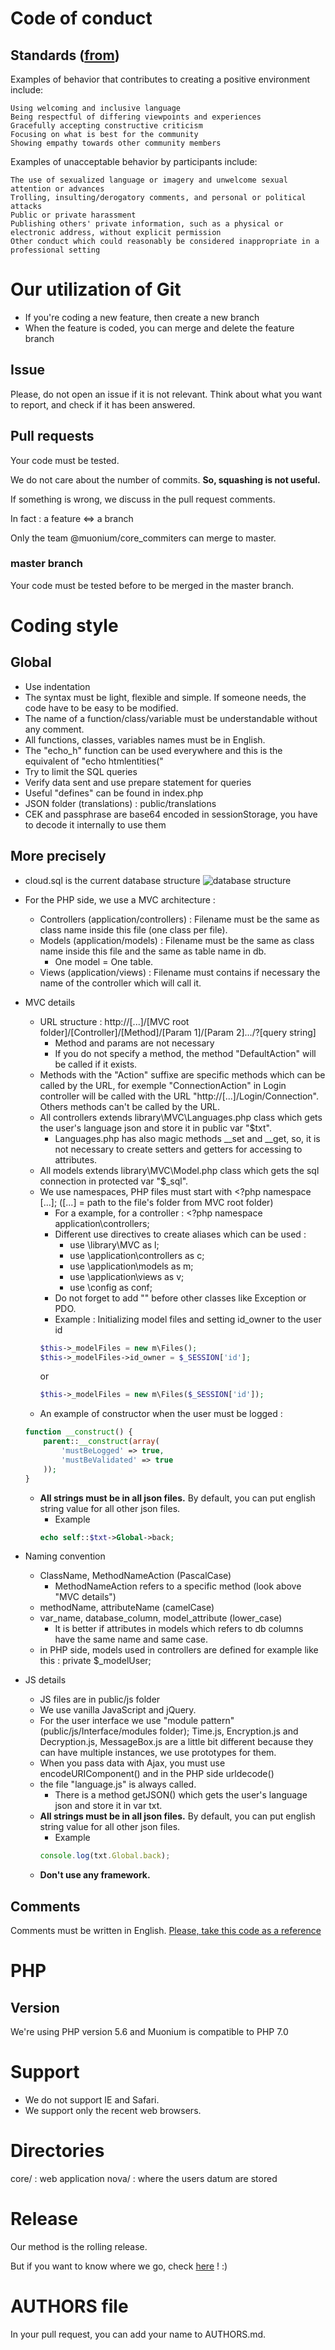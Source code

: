 # Code of conduct

## Standards ([from](http://contributor-covenant.org/version/1/4/))

Examples of behavior that contributes to creating a positive environment include:

    Using welcoming and inclusive language
    Being respectful of differing viewpoints and experiences
    Gracefully accepting constructive criticism
    Focusing on what is best for the community
    Showing empathy towards other community members

Examples of unacceptable behavior by participants include:

    The use of sexualized language or imagery and unwelcome sexual attention or advances
    Trolling, insulting/derogatory comments, and personal or political attacks
    Public or private harassment
    Publishing others' private information, such as a physical or electronic address, without explicit permission
    Other conduct which could reasonably be considered inappropriate in a professional setting

# Our utilization of Git

- If you're coding a new feature, then create a new branch
- When the feature is coded, you can merge and delete the feature branch

## Issue

Please, do not open an issue if it is not relevant. Think about what you want to report, and check if it has been answered.

## Pull requests

Your code must be tested.

We do not care about the number of commits. **So, squashing is not useful.**

If something is wrong, we discuss in the pull request comments.

In fact : a feature <=> a branch

Only the team @muonium/core_commiters  can merge to master.

### master branch

Your code must be tested before to be merged in the master branch.

# Coding style

## Global

- Use indentation
- The syntax must be light, flexible and simple. If someone needs, the code have to be easy to be modified.
- The name of a function/class/variable must be understandable without any comment.
- All functions, classes, variables names must be in English.
- The "echo_h" function can be used everywhere and this is the equivalent of "echo htmlentities("
- Try to limit the SQL queries
- Verify data sent and use prepare statement for queries
- Useful "defines" can be found in index.php
- JSON folder (translations) : public/translations
- CEK and passphrase are base64 encoded in sessionStorage, you have to decode it internally to use them

## More precisely
- cloud.sql is the current database structure
![database structure](https://image.noelshack.com/fichiers/2017/43/4/1509050889-muidb.png)

- For the PHP side, we use a MVC architecture :
    - Controllers (application/controllers) : Filename must be the same as class name inside this file (one class per file).
    - Models (application/models) : Filename must be the same as class name inside this file and the same as table name in db.
        - One model = One table.
    - Views (application/views) : Filename must contains if necessary the name of the controller which will call it.

- MVC details
    - URL structure : http://[...]/[MVC root folder]/[Controller]/[Method]/[Param 1]/[Param 2].../?[query string]
        - Method and params are not necessary
        - If you do not specify a method, the method "DefaultAction" will be called if it exists.
    - Methods with the "Action" suffixe are specific methods which can be called by the URL, for exemple "ConnectionAction" in Login controller will be called with the URL "http://[...]/Login/Connection". Others methods can't be called by the URL.
    - All controllers extends library\MVC\Languages.php class which gets the user's language json and store it in public var "$txt".
        - Languages.php has also magic methods __set and __get, so, it is not necessary to create setters and getters for accessing to attributes.
    - All models extends library\MVC\Model.php class which gets the sql connection in protected var "$_sql".
    - We use namespaces, PHP files must start with <?php namespace [...]; ([...] = path to the file's folder from MVC root folder)
        - For a example, for a controller : <?php namespace application\controllers;
        - Different use directives to create aliases which can be used :
            - use \library\MVC as l;
            - use \application\controllers as c;
            - use \application\models as m;
            - use \application\views as v;
            - use \config as conf;
        - Do not forget to add "\" before other classes like Exception or PDO.
        - Example : Initializing model files and setting id_owner to the user id
        ```php
        $this->_modelFiles = new m\Files();
        $this->_modelFiles->id_owner = $_SESSION['id'];
        ```
        or
        ```php
        $this->_modelFiles = new m\Files($_SESSION['id']);
        ```
    - An example of constructor when the user must be logged :
    ```php
    function __construct() {
        parent::__construct(array(
            'mustBeLogged' => true,
            'mustBeValidated' => true
        ));
    }
    ```

    - **All strings must be in all json files.** By default, you can put english string value for all other json files.
        - Example
        ```php
        echo self::$txt->Global->back;
        ```

- Naming convention
    - ClassName, MethodNameAction (PascalCase)
        - MethodNameAction refers to a specific method (look above "MVC details")
    - methodName, attributeName (camelCase)
    - var_name, database_column, model_attribute (lower_case)
        - It is better if attributes in models which refers to db columns have the same name and same case.
    - in PHP side, models used in controllers are defined for example like this : private $_modelUser;

- JS details
    - JS files are in public/js folder
    - We use vanilla JavaScript and jQuery.
    - For the user interface we use "module pattern" (public/js/Interface/modules folder); Time.js, Encryption.js and Decryption.js, MessageBox.js are a little bit different because they can have multiple instances, we use prototypes for them.
    - When you pass data with Ajax, you must use encodeURIComponent() and in the PHP side urldecode()
    - the file "language.js" is always called.
        - There is a method getJSON() which gets the user's language json and store it in var txt.
    - **All strings must be in all json files.** By default, you can put english string value for all other json files.
        - Example
        ```javascript
        console.log(txt.Global.back);
        ```
    - **Don't use any framework.**

## Comments
Comments must be written in English.
[Please, take this code as a reference](https://github.com/muonium/core/blob/master/application/controllers/Login.php)

# PHP
## Version
We're using PHP version 5.6 and Muonium is compatible to PHP 7.0

# Support
- We do not support IE and Safari.
- We support only the recent web browsers.

# Directories

core/ : web application
nova/ : where the users datum are stored

# Release
Our method is the rolling release.

But if you want to know where we go, check [here](https://muonium.ch/photon/#!/achievement) ! :)

# AUTHORS file

In your pull request, you can add your name to AUTHORS.md.
